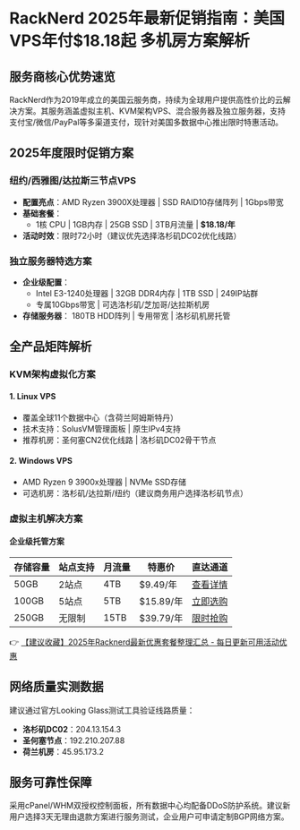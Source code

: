 # RackNerd 2025年最新促销指南：美国VPS年付$18.18起 多机房方案解析

## 服务商核心优势速览
RackNerd作为2019年成立的美国云服务商，持续为全球用户提供高性价比的云解决方案。其服务涵盖虚拟主机、KVM架构VPS、混合服务器及独立服务器，支持支付宝/微信/PayPal等多渠道支付，现针对美国多数据中心推出限时特惠活动。

## 2025年度限时促销方案
### 纽约/西雅图/达拉斯三节点VPS
- **配置亮点**：AMD Ryzen 3900X处理器 | SSD RAID10存储阵列 | 1Gbps带宽
- **基础套餐**：
  - 1核 CPU | 1GB内存 | 25GB SSD | 3TB月流量 | **$18.18/年**
- **活动时效**：限时72小时（建议优先选择洛杉矶DC02优化线路）

### 独立服务器特选方案
- **企业级配置**：
  - Intel E3-1240处理器 | 32GB DDR4内存 | 1TB SSD | 249IP站群
  - 专属10Gbps带宽 | 可选洛杉矶/芝加哥/达拉斯机房
- **存储服务器**：
  180TB HDD阵列 | 专用带宽 | 洛杉矶机房托管

## 全产品矩阵解析
### KVM架构虚拟化方案
#### 1. Linux VPS
- 覆盖全球11个数据中心（含荷兰阿姆斯特丹）
- 技术支持：SolusVM管理面板 | 原生IPv4支持
- 推荐机房：圣何塞CN2优化线路 | 洛杉矶DC02骨干节点

#### 2. Windows VPS
- AMD Ryzen 9 3900x处理器 | NVMe SSD存储
- 可选机房：洛杉矶/达拉斯/纽约（建议商务用户选择洛杉矶节点）

### 虚拟主机解决方案
#### 企业级托管方案
| 存储容量 | 站点支持 | 月流量 | 特惠价   | 直达通道                   |
|----------|----------|--------|----------|----------------------------|
| 50GB     | 2站点    | 4TB    | $9.49/年 | [查看详情](https://bit.ly/Rack_Nerd) |
| 100GB    | 5站点    | 5TB    | $15.89/年| [立即选购](https://bit.ly/Rack_Nerd) |
| 250GB    | 无限制   | 15TB   | $39.79/年| [限时抢购](https://bit.ly/Rack_Nerd) |

👉 [【建议收藏】2025年Racknerd最新优惠套餐整理汇总 - 每日更新可用活动优惠](https://bit.ly/Rack_Nerd)

## 网络质量实测数据
建议通过官方Looking Glass测试工具验证线路质量：
- **洛杉矶DC02**：204.13.154.3
- **圣何塞节点**：192.210.207.88
- **荷兰机房**：45.95.173.2

## 服务可靠性保障
采用cPanel/WHM双授权控制面板，所有数据中心均配备DDoS防护系统。建议新用户选择3天无理由退款方案进行服务测试，企业用户可申请定制BGP网络方案。